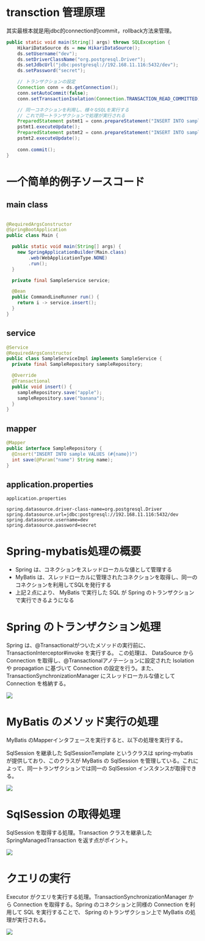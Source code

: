# transction 管理原理
其实最根本就是用jdbc的connection的commit，rollback方法来管理。

```java
public static void main(String[] args) throws SQLException {
    HikariDataSource ds = new HikariDataSource();
    ds.setUsername("dev");
    ds.setDriverClassName("org.postgresql.Driver");
    ds.setJdbcUrl("jdbc:postgresql://192.168.11.116:5432/dev");
    ds.setPassword("secret");

    // トランザクションの設定
    Connection conn = ds.getConnection();
    conn.setAutoCommit(false);
    conn.setTransactionIsolation(Connection.TRANSACTION_READ_COMMITTED);

    // 同一コネクションを利用し、様々なSQLを実行する
    // これで同一トランザクションで処理が実行される
    PreparedStatement pstmt1 = conn.prepareStatement("INSERT INTO sample VALUES ('apple')");
    pstmt1.executeUpdate();
    PreparedStatement pstmt2 = conn.prepareStatement("INSERT INTO sample VALUES ('banana')");
    pstmt2.executeUpdate();
    
    conn.commit();
}
```

# 一个简单的例子ソースコード


## main class
```java

@RequiredArgsConstructor
@SpringBootApplication
public class Main {

  public static void main(String[] args) {
    new SpringApplicationBuilder(Main.class)
        .web(WebApplicationType.NONE)
        .run();
  }

  private final SampleService service;

  @Bean
  public CommandLineRunner run() {
    return i -> service.insert();
  }
}
```

## service

```java
@Service
@RequiredArgsConstructor
public class SampleServiceImpl implements SampleService {
  private final SampleRepository sampleRepository;

  @Override
  @Transactional
  public void insert() {
    sampleRepository.save("apple");
    sampleRepository.save("banana");
  }
}
```

## mapper

```java
@Mapper
public interface SampleRepository {
  @Insert("INSERT INTO sample VALUES (#{name})")
  int save(@Param("name") String name);
}
```

## application.properties

```properties
application.properties

spring.datasource.driver-class-name=org.postgresql.Driver
spring.datasource.url=jdbc:postgresql://192.168.11.116:5432/dev
spring.datasource.username=dev
spring.datasource.password=secret
```

# Spring-mybatis処理の概要
- Spring は、コネクションをスレッドローカルな値として管理する
- MyBatis は、スレッドローカルに管理されたコネクションを取得し、同一のコネクションを利用してSQLを発行する
- 上記２点により、 MyBatis で実行した SQL が Spring のトランザクションで実行できるようになる

# Spring のトランザクション処理
Spring は、@Transactionalがついたメソッドの実行前に、 TransactionInterceptor#invoke を実行する。 この処理は、 DataSource から Connection を取得し、@Transactionalアノテーションに設定された Isolation や propagation に基づいて Connection の設定を行う。また、TransactionSynchronizationManager にスレッドローカルな値として Connection を格納する。

![](img\2021-08-20-18-24-23.png)

# MyBatis のメソッド実行の処理

MyBatis のMapperインタフェースを実行すると、以下の処理を実行する。

SqlSession を継承した SqlSessionTemplate というクラスは spring-mybatis が提供しており、このクラスが MyBatis の SqlSession を管理している。これによって、同一トランザクションでは同一の SqlSession インスタンスが取得できる。

![](img\2021-08-20-18-31-45.png)

# SqlSession の取得処理

SqlSession を取得する処理。Transaction クラスを継承した SpringManagedTransaction を返す点がポイント。

![](img\2021-08-20-18-32-52.png)

# クエリの実行

Executor がクエリを実行する処理。TransactionSynchronizationManager から Connection を取得する。Spring のコネクションと同様の Connection を利用して SQL を実行することで、 Spring のトランザクション上で MyBatis の処理が実行される。

![](img\2021-08-20-18-34-05.png)